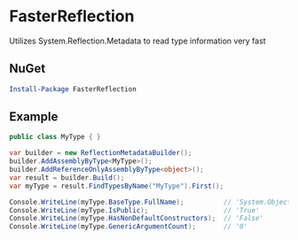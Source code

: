 # FasterReflection
Utilizes System.Reflection.Metadata to read type information very fast

## NuGet

```powershell
Install-Package FasterReflection
```

## Example

```csharp
public class MyType { }

var builder = new ReflectionMetadataBuilder();
builder.AddAssemblyByType<MyType>();
builder.AddReferenceOnlyAssemblyByType<object>();
var result = builder.Build();
var myType = result.FindTypesByName("MyType").First();

Console.WriteLine(myType.BaseType.FullName);          // 'System.Object'
Console.WriteLine(myType.IsPublic);                   // 'True'
Console.WriteLine(myType.HasNonDefaultConstructors);  // 'False'
Console.WriteLine(myType.GenericArgumentCount);       // '0'
```